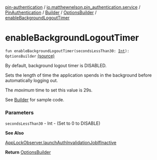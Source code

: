[pin-authentication](../../../../index.md) / [io.matthewnelson.pin_authentication.service](../../../index.md) / [PinAuthentication](../../index.md) / [Builder](../index.md) / [OptionsBuilder](index.md) / [enableBackgroundLogoutTimer](./enable-background-logout-timer.md)

# enableBackgroundLogoutTimer

`fun enableBackgroundLogoutTimer(secondsLessThan30: `[`Int`](https://kotlinlang.org/api/latest/jvm/stdlib/kotlin/-int/index.html)`): OptionsBuilder` [(source)](https://github.com/05nelsonm/pin-authentication/blob/master/pin-authentication/src/main/java/io/matthewnelson/pin_authentication/service/PinAuthentication.kt#L119)

By default, background logout timer is DISABLED.

Sets the length of time the application spends in the background before
automatically logging out.

The *maximum* time to set this value is 29s.

See [Builder](../index.md) for sample code.

### Parameters

`secondsLessThan30` - Int - (Set to 0 to DISABLE)

**See Also**

[AppLockObserver.launchAuthInvalidationJobIfInactive](#)

**Return**
[OptionsBuilder](index.md)

